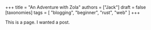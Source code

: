 +++
title = "An Adventure with Zola"
authors = ["Jack"]
draft = false
[taxonomies]
tags = [ "blogging", "beginner", "rust", "web" ] 
+++

This is a page. I wanted a post.